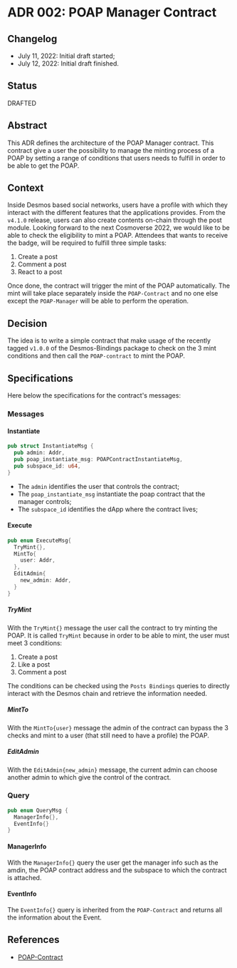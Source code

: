 # ADR 002: POAP Manager Contract

## Changelog

- July 11, 2022: Initial draft started;
- July 12, 2022: Initial draft finished.

## Status
DRAFTED

## Abstract
This ADR defines the architecture of the POAP Manager contract. This contract give a user the possibility to manage
the minting process of a POAP by setting a range of conditions that users needs to fulfill in order to be able to get
the POAP.

## Context
Inside Desmos based social networks, users have a profile with which they interact with the different features that the
applications provides. From the `v4.1.0` release, users can also create contents on-chain through the post module. Looking
forward to the next Cosmoverse 2022, we would like to be able to check the eligibility to mint a POAP. Attendees that wants
to receive the badge, will be required to fulfill three simple tasks:
1. Create a post
2. Comment a post
3. React to a post

Once done, the contract will trigger the mint of the POAP automatically. The mint will take place separately inside the
`POAP-Contract` and no one else except the `POAP-Manager` will be able to perform the operation.

## Decision
The idea is to write a simple contract that make usage of the recently tagged `v1.0.0` of the Desmos-Bindings package
to check on the 3 mint conditions and then call the `POAP-contract` to mint the POAP.

## Specifications
Here below the specifications for the contract's messages:

### Messages

#### Instantiate
```rust
pub struct InstantiateMsg {
  pub admin: Addr,
  pub poap_instantiate_msg: POAPContractInstantiateMsg,
  pub subspace_id: u64,
}
```

* The `admin` identifies the user that controls the contract;
* The `poap_instantiate_msg` instantiate the poap contract that the manager controls;
* The `subspace_id` identifies the dApp where the contract lives;

#### Execute
```rust
pub enum ExecuteMsg{
  TryMint{},
  MintTo{
    user: Addr,
  },
  EditAdmin{
    new_admin: Addr,
  }
}
```

##### TryMint
With the `TryMint{}` message the user call the contract to try minting the POAP. It is called `TryMint`
because in order to be able to mint, the user must meet 3 conditions:
1. Create a post
2. Like a post
3. Comment a post

The conditions can be checked using the `Posts Bindings` queries to directly interact with the Desmos chain
and retrieve the information needed.

##### MintTo
With the `MintTo{user}` message the admin of the contract can bypass the 3 checks and mint to a user (that still need to have a profile) the POAP.

##### EditAdmin
With the `EditAdmin{new_admin}` message, the current admin can choose another admin to which give the control
of the contract.

### Query
```rust
pub enum QueryMsg {
  ManagerInfo{},
  EventInfo{}
}
```

#### ManagerInfo
With the `ManagerInfo{}` query the user get the manager info such as the amdin, the POAP contract address and the subspace to which the contract is attached.

#### EventInfo
The `EventInfo{}` query is inherited from the `POAP-Contract` and returns all the information about the Event.

## References
- [POAP-Contract](https://github.com/desmos-labs/desmos-contracts/blob/leonardo/adr-001/docs/architecture/adr-001-poap-contract.md)
